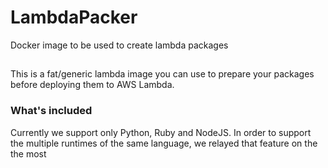 # LambdaPacker
Docker image to be used to create lambda packages

##
This is a fat/generic lambda image you can use to prepare your packages before deploying
them to AWS Lambda.

### What's included

Currently we support only Python, Ruby and NodeJS. In order to support the multiple runtimes
of the same language, we relayed that feature on the the most
